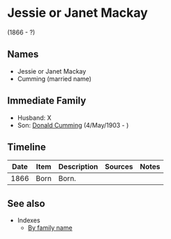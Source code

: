 ﻿---
layout: person
subject_key: i76315420
permalink: /people/i76315420
---

# Jessie or Janet Mackay
(1866 - ?)

## Names

* Jessie or Janet Mackay
* Cumming (married name)

## Immediate Family

* Husband: X
* Son: [Donald Cumming](./@i64759184@-donald-cumming-b1903-5-4-d.md) (4/May/1903 - )

## Timeline

Date | Item | Description | Sources | Notes
---|---|---|---|---
1866 | Born | Born. |  | 


## See also

- Indexes
  - [By family name](../index-by-family-name.md)
